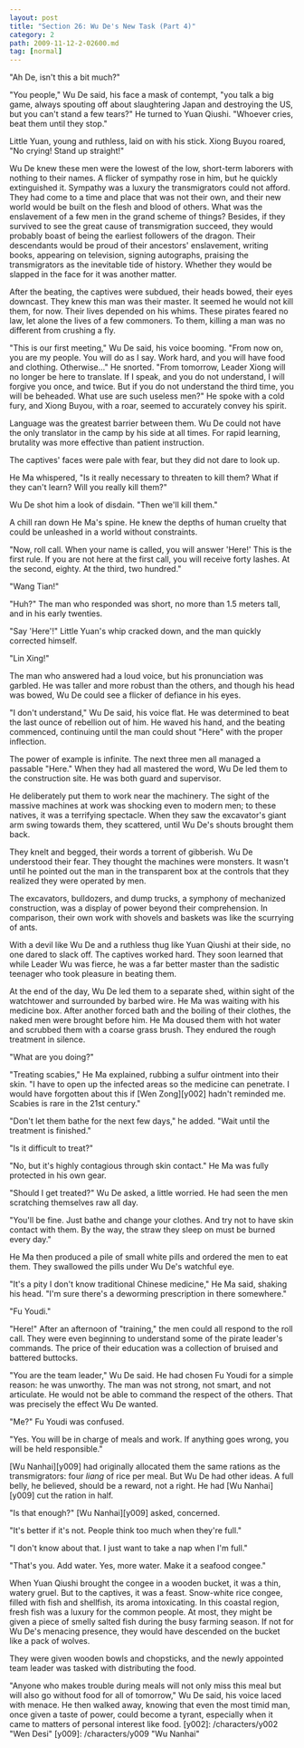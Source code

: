 ```yaml
---
layout: post
title: "Section 26: Wu De's New Task (Part 4)"
category: 2
path: 2009-11-12-2-02600.md
tag: [normal]
---
```


"Ah De, isn't this a bit much?"

"You people," Wu De said, his face a mask of contempt, "you talk a big game, always spouting off about slaughtering Japan and destroying the US, but you can't stand a few tears?" He turned to Yuan Qiushi. "Whoever cries, beat them until they stop."

Little Yuan, young and ruthless, laid on with his stick. Xiong Buyou roared, "No crying! Stand up straight!"

Wu De knew these men were the lowest of the low, short-term laborers with nothing to their names. A flicker of sympathy rose in him, but he quickly extinguished it. Sympathy was a luxury the transmigrators could not afford. They had come to a time and place that was not their own, and their new world would be built on the flesh and blood of others. What was the enslavement of a few men in the grand scheme of things? Besides, if they survived to see the great cause of transmigration succeed, they would probably boast of being the earliest followers of the dragon. Their descendants would be proud of their ancestors' enslavement, writing books, appearing on television, signing autographs, praising the transmigrators as the inevitable tide of history. Whether they would be slapped in the face for it was another matter.

After the beating, the captives were subdued, their heads bowed, their eyes downcast. They knew this man was their master. It seemed he would not kill them, for now. Their lives depended on his whims. These pirates feared no law, let alone the lives of a few commoners. To them, killing a man was no different from crushing a fly.

"This is our first meeting," Wu De said, his voice booming. "From now on, you are my people. You will do as I say. Work hard, and you will have food and clothing. Otherwise..." He snorted. "From tomorrow, Leader Xiong will no longer be here to translate. If I speak, and you do not understand, I will forgive you once, and twice. But if you do not understand the third time, you will be beheaded. What use are such useless men?" He spoke with a cold fury, and Xiong Buyou, with a roar, seemed to accurately convey his spirit.

Language was the greatest barrier between them. Wu De could not have the only translator in the camp by his side at all times. For rapid learning, brutality was more effective than patient instruction.

The captives' faces were pale with fear, but they did not dare to look up.

He Ma whispered, "Is it really necessary to threaten to kill them? What if they can't learn? Will you really kill them?"

Wu De shot him a look of disdain. "Then we'll kill them."

A chill ran down He Ma's spine. He knew the depths of human cruelty that could be unleashed in a world without constraints.

"Now, roll call. When your name is called, you will answer 'Here!' This is the first rule. If you are not here at the first call, you will receive forty lashes. At the second, eighty. At the third, two hundred."

"Wang Tian!"

"Huh?" The man who responded was short, no more than 1.5 meters tall, and in his early twenties.

"Say 'Here'!" Little Yuan's whip cracked down, and the man quickly corrected himself.

"Lin Xing!"

The man who answered had a loud voice, but his pronunciation was garbled. He was taller and more robust than the others, and though his head was bowed, Wu De could see a flicker of defiance in his eyes.

"I don't understand," Wu De said, his voice flat. He was determined to beat the last ounce of rebellion out of him. He waved his hand, and the beating commenced, continuing until the man could shout "Here" with the proper inflection.

The power of example is infinite. The next three men all managed a passable "Here." When they had all mastered the word, Wu De led them to the construction site. He was both guard and supervisor.

He deliberately put them to work near the machinery. The sight of the massive machines at work was shocking even to modern men; to these natives, it was a terrifying spectacle. When they saw the excavator's giant arm swing towards them, they scattered, until Wu De's shouts brought them back.

They knelt and begged, their words a torrent of gibberish. Wu De understood their fear. They thought the machines were monsters. It wasn't until he pointed out the man in the transparent box at the controls that they realized they were operated by men.

The excavators, bulldozers, and dump trucks, a symphony of mechanized construction, was a display of power beyond their comprehension. In comparison, their own work with shovels and baskets was like the scurrying of ants.

With a devil like Wu De and a ruthless thug like Yuan Qiushi at their side, no one dared to slack off. The captives worked hard. They soon learned that while Leader Wu was fierce, he was a far better master than the sadistic teenager who took pleasure in beating them.

At the end of the day, Wu De led them to a separate shed, within sight of the watchtower and surrounded by barbed wire. He Ma was waiting with his medicine box. After another forced bath and the boiling of their clothes, the naked men were brought before him. He Ma doused them with hot water and scrubbed them with a coarse grass brush. They endured the rough treatment in silence.

"What are you doing?"

"Treating scabies," He Ma explained, rubbing a sulfur ointment into their skin. "I have to open up the infected areas so the medicine can penetrate. I would have forgotten about this if [Wen Zong][y002] hadn't reminded me. Scabies is rare in the 21st century."

"Don't let them bathe for the next few days," he added. "Wait until the treatment is finished."

"Is it difficult to treat?"

"No, but it's highly contagious through skin contact." He Ma was fully protected in his own gear.

"Should I get treated?" Wu De asked, a little worried. He had seen the men scratching themselves raw all day.

"You'll be fine. Just bathe and change your clothes. And try not to have skin contact with them. By the way, the straw they sleep on must be burned every day."

He Ma then produced a pile of small white pills and ordered the men to eat them. They swallowed the pills under Wu De's watchful eye.

"It's a pity I don't know traditional Chinese medicine," He Ma said, shaking his head. "I'm sure there's a deworming prescription in there somewhere."

"Fu Youdi."

"Here!" After an afternoon of "training," the men could all respond to the roll call. They were even beginning to understand some of the pirate leader's commands. The price of their education was a collection of bruised and battered buttocks.

"You are the team leader," Wu De said. He had chosen Fu Youdi for a simple reason: he was unworthy. The man was not strong, not smart, and not articulate. He would not be able to command the respect of the others. That was precisely the effect Wu De wanted.

"Me?" Fu Youdi was confused.

"Yes. You will be in charge of meals and work. If anything goes wrong, you will be held responsible."

[Wu Nanhai][y009] had originally allocated them the same rations as the transmigrators: four *liang* of rice per meal. But Wu De had other ideas. A full belly, he believed, should be a reward, not a right. He had [Wu Nanhai][y009] cut the ration in half.

"Is that enough?" [Wu Nanhai][y009] asked, concerned.

"It's better if it's not. People think too much when they're full."

"I don't know about that. I just want to take a nap when I'm full."

"That's you. Add water. Yes, more water. Make it a seafood congee."

When Yuan Qiushi brought the congee in a wooden bucket, it was a thin, watery gruel. But to the captives, it was a feast. Snow-white rice congee, filled with fish and shellfish, its aroma intoxicating. In this coastal region, fresh fish was a luxury for the common people. At most, they might be given a piece of smelly salted fish during the busy farming season. If not for Wu De's menacing presence, they would have descended on the bucket like a pack of wolves.

They were given wooden bowls and chopsticks, and the newly appointed team leader was tasked with distributing the food.

"Anyone who makes trouble during meals will not only miss this meal but will also go without food for all of tomorrow," Wu De said, his voice laced with menace. He then walked away, knowing that even the most timid man, once given a taste of power, could become a tyrant, especially when it came to matters of personal interest like food.
[y002]: /characters/y002 "Wen Desi"
[y009]: /characters/y009 "Wu Nanhai"